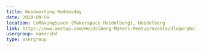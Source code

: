 ```yaml
---
title: Woodworking Wednesday
date: 2020-09-09
location: CoMakingSpace (Makerspace Heidelberg), Heidelberg
link: https://www.meetup.com/Heidelberg-Makers-Meetup/events/dlsqwrybcmbmb/
usergroup: makershd
type: usergroup
---
```


